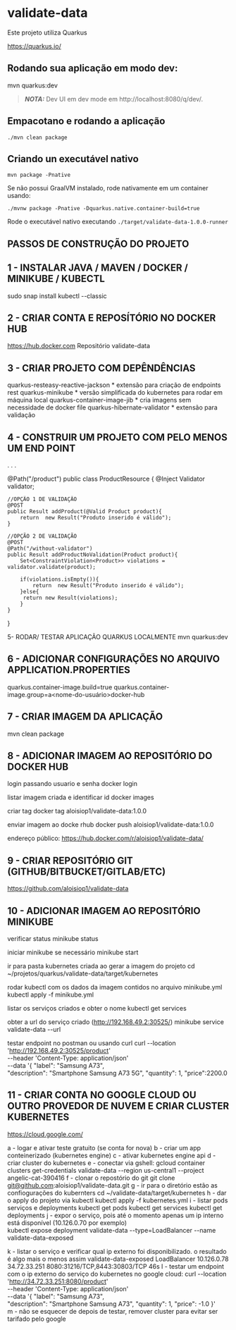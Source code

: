 # validate-data

Este projeto utiliza Quarkus

https://quarkus.io/

## Rodando sua aplicação em modo dev:
mvn quarkus:dev


> **_NOTA:_**   Dev UI em dev mode em http://localhost:8080/q/dev/.

## Empacotano e rodando a aplicação
```shell script
./mvn clean package
```

## Criando un executável nativo
```shell script
mvn package -Pnative
```


Se não possui GraalVM instalado, rode nativamente em um container usando: 
```shell script
./mvnw package -Pnative -Dquarkus.native.container-build=true
```

Rode o executável nativo executando `./target/validate-data-1.0.0-runner`



PASSOS DE CONSTRUÇÃO DO PROJETO
-----------------------------------------------------------------------------------


1 - INSTALAR JAVA / MAVEN / DOCKER / MINIKUBE / KUBECTL
-----------------------------------------------------------------------------------
sudo snap install kubectl --classic

2 - CRIAR CONTA  E REPOSÍTÓRIO NO DOCKER HUB
-----------------------------------------------------------------------------------
https://hub.docker.com
Repositório validate-data


3 - CRIAR PROJETO COM DEPÊNDÊNCIAS
-----------------------------------------------------------------------------------

quarkus-resteasy-reactive-jackson	* extensão para criação de endpoints rest
quarkus-minikube			* versão simplificada do kubernetes para rodar em máquina local
quarkus-container-image-jib   		* cria imagens sem necessidade de docker file
quarkus-hibernate-validator		* extensão para validação


4 - CONSTRUIR UM PROJETO COM PELO MENOS UM END POINT
-----------------------------------------------------------------------------------
.
.
.

@Path("/product")
public class ProductResource {
@Inject
Validator validator;

    //OPÇÃO 1 DE VALIDAÇÃO 
    @POST
    public Result addProduct(@Valid Product product){
        return  new Result("Produto inserido é válido");
    }

    //OPÇÃO 2 DE VALIDAÇÃO 
    @POST
    @Path("/without-validator")
    public Result addProductNoValidation(Product product){
        Set<ConstraintViolation<Product>> violations = validator.validate(product);

        if(violations.isEmpty()){
            return  new Result("Produto inserido é válido");
        }else{
         return new Result(violations);
        }
    }

}

5- RODAR/ TESTAR APLICAÇÃO QUARKUS LOCALMENTE
mvn quarkus:dev



6 - ADICIONAR CONFIGURAÇÕES NO ARQUIVO APPLICATION.PROPERTIES
-----------------------------------------------------------------------------------
quarkus.container-image.build=true
quarkus.container-image.group=a<nome-do-usuário>docker-hub


7 - CRIAR IMAGEM DA APLICAÇÃO
-----------------------------------------------------------------------------------
mvn clean package


8 - ADICIONAR IMAGEM AO REPOSITÓRIO DO DOCKER HUB
-----------------------------------------------------------------------------------
login passando usuario e senha
docker login

listar imagem criada e identificar id
docker images

criar tag
docker tag <id-da-imagem> aloisiop1/validate-data:1.0.0

enviar imagem ao docke rhub
docker push aloisiop1/validate-data:1.0.0

endereço público:
https://hub.docker.com/r/aloisiop1/validate-data/


9 - CRIAR REPOSITÓRIO GIT (GITHUB/BITBUCKET/GITLAB/ETC)
-----------------------------------------------------------------------------------
https://github.com/aloisiop1/validate-data


10 - ADICIONAR IMAGEM AO REPOSITÓRIO MINIKUBE
-----------------------------------------------------------------------------------
verificar status
minikube status

iniciar minikube se necessário
minikube start

ir para pasta kubernetes criada ao gerar a imagem do projeto
cd ~/projetos/quarkus/validate-data/target/kubernetes

rodar kubectl com os dados da imagem contidos no arquivo minikube.yml
kubectl apply -f minikube.yml

listar os serviços criados e obter o nome
kubectl get services

obter a url do  serviço criado (http://192.168.49.2:30525/)
minikube service validate-data --url

testar endpoint no postman ou usando curl
curl --location 'http://192.168.49.2:30525/product' \
--header 'Content-Type: application/json' \
--data '{
"label": "Samsung A73",    
"description": "Smartphone Samsung A73 5G",
"quantity": 1,
"price":2200.0


11 - CRIAR CONTA NO GOOGLE CLOUD OU OUTRO PROVEDOR DE NUVEM E CRIAR CLUSTER KUBERNETES
-----------------------------------------------------------------------------------   
https://cloud.google.com/

a - logar e ativar teste gratuito (se conta for nova)
b - criar um app conteinerizado (kubernetes engine)
c - ativar kubernetes engine api
d - criar cluster do kubernetes
e - conectar via gshell:
gcloud container clusters get-credentials validate-data --region us-central1 --project angelic-cat-390416
f - clonar o repostório do git
git clone git@github.com:aloisiop1/validate-data.git
g - ir para o diretório estão as confiogurações do kubernters
cd ~/validate-data/target/kubernetes
h - dar o apply do projeto via kubectl
kubectl apply -f kubernetes.yml
i - listar pods serviços e deployments
kubectl get pods
kubectl get services
kubectl get deployments
j - expor o serviço, pois até o momento apenas um ip interno está disponível (10.126.0.70 por exemplo)    
kubectl expose deployment validate-data --type=LoadBalancer --name validate-data-exposed

k - listar o serviço e verificar qual ip externo foi disponibilizado. o resultado é algo  mais o menos assim
validate-data-exposed   LoadBalancer   10.126.0.78    34.72.33.251   8080:31216/TCP,8443:30803/TCP   46s
l - testar um endpoint com o ip externo do serviço do kubernetes no google cloud:
curl --location 'http://34.72.33.251:8080/product' \
--header 'Content-Type: application/json' \
--data '{
"label": "Samsung A73",    
"description": "Smartphone Samsung A73",
"quantity": 1,
"price": -1.0
}'    
m - não se esquecer de depois de testar, remover cluster para evitar ser tarifado pelo google
